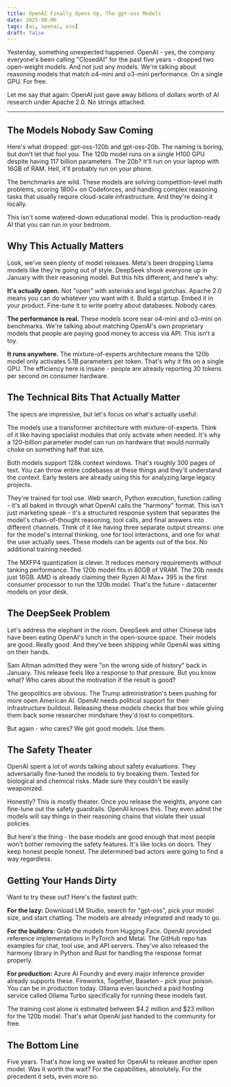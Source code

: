```yaml
---
title: OpenAI Finally Opens Up, The gpt-oss Models
date: 2025-08-06
tags: [ai, openai, oss]
draft: false
---
```


Yesterday, something unexpected happened. OpenAI - yes, the company everyone's been calling "ClosedAI" for the past five years - dropped two open-weight models. And not just any models. We're talking about reasoning models that match o4-mini and o3-mini performance. On a single GPU. For free.

Let me say that again: OpenAI just gave away billions of dollars worth of AI research under Apache 2.0. No strings attached.

---

## The Models Nobody Saw Coming

Here's what dropped: gpt-oss-120b and gpt-oss-20b. The naming is boring, but don't let that fool you. The 120b model runs on a single H100 GPU despite having 117 billion parameters. The 20b? It'll run on your laptop with 16GB of RAM. Hell, it'll probably run on your phone.

The benchmarks are wild. These models are solving competition-level math problems, scoring 1800+ on Codeforces, and handling complex reasoning tasks that usually require cloud-scale infrastructure. And they're doing it locally.

This isn't some watered-down educational model. This is production-ready AI that you can run in your bedroom.

## Why This Actually Matters

Look, we've seen plenty of model releases. Meta's been dropping Llama models like they're going out of style. DeepSeek shook everyone up in January with their reasoning model. But this hits different, and here's why:

**It's actually open.** Not "open" with asterisks and legal gotchas. Apache 2.0 means you can do whatever you want with it. Build a startup. Embed it in your product. Fine-tune it to write poetry about databases. Nobody cares.

**The performance is real.** These models score near o4-mini and o3-mini on benchmarks. We're talking about matching OpenAI's own proprietary models that people are paying good money to access via API. This isn't a toy.

**It runs anywhere.** The mixture-of-experts architecture means the 120b model only activates 5.1B parameters per token. That's why it fits on a single GPU. The efficiency here is insane - people are already reporting 30 tokens per second on consumer hardware.

## The Technical Bits That Actually Matter

The specs are impressive, but let's focus on what's actually useful:

The models use a transformer architecture with mixture-of-experts. Think of it like having specialist modules that only activate when needed. It's why a 120-billion parameter model can run on hardware that would normally choke on something half that size.

Both models support 128k context windows. That's roughly 300 pages of text. You can throw entire codebases at these things and they'll understand the context. Early testers are already using this for analyzing large legacy projects.

They're trained for tool use. Web search, Python execution, function calling - it's all baked in through what OpenAI calls the "harmony" format. This isn't just marketing speak - it's a structured response system that separates the model's chain-of-thought reasoning, tool calls, and final answers into different channels. Think of it like having three separate output streams: one for the model's internal thinking, one for tool interactions, and one for what the user actually sees. These models can be agents out of the box. No additional training needed.

The MXFP4 quantization is clever. It reduces memory requirements without tanking performance. The 120b model fits in 80GB of VRAM. The 20b needs just 16GB. AMD is already claiming their Ryzen AI Max+ 395 is the first consumer processor to run the 120b model. That's the future - datacenter models on your desk.

## The DeepSeek Problem

Let's address the elephant in the room. DeepSeek and other Chinese labs have been eating OpenAI's lunch in the open-source space. Their models are good. Really good. And they've been shipping while OpenAI was sitting on their hands.

Sam Altman admitted they were "on the wrong side of history" back in January. This release feels like a response to that pressure. But you know what? Who cares about the motivation if the result is good?

The geopolitics are obvious. The Trump administration's been pushing for more open American AI. OpenAI needs political support for their infrastructure buildout. Releasing these models checks that box while giving them back some researcher mindshare they'd lost to competitors.

But again - who cares? We got good models. Use them.

## The Safety Theater

OpenAI spent a lot of words talking about safety evaluations. They adversarially fine-tuned the models to try breaking them. Tested for biological and chemical risks. Made sure they couldn't be easily weaponized.

Honestly? This is mostly theater. Once you release the weights, anyone can fine-tune out the safety guardrails. OpenAI knows this. They even admit the models will say things in their reasoning chains that violate their usual policies.

But here's the thing - the base models are good enough that most people won't bother removing the safety features. It's like locks on doors. They keep honest people honest. The determined bad actors were going to find a way regardless.

## Getting Your Hands Dirty

Want to try these out? Here's the fastest path:

**For the lazy:** Download LM Studio, search for "gpt-oss", pick your model size, and start chatting. The models are already integrated and ready to go.

**For the builders:** Grab the models from Hugging Face. OpenAI provided reference implementations in PyTorch and Metal. The GitHub repo has examples for chat, tool use, and API servers. They've also released the harmony library in Python and Rust for handling the response format properly.

**For production:** Azure AI Foundry and every major inference provider already supports these. Fireworks, Together, Baseten - pick your poison. You can be in production today. Ollama even launched a paid hosting service called Ollama Turbo specifically for running these models fast.

The training cost alone is estimated between $4.2 million and $23 million for the 120b model. That's what OpenAI just handed to the community for free.

## The Bottom Line

Five years. That's how long we waited for OpenAI to release another open model. Was it worth the wait? For the capabilities, absolutely. For the precedent it sets, even more so.
